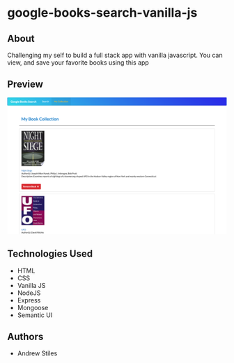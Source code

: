 # google-books-search-vanilla-js

## About

Challenging my self to build a full stack app with vanilla javascript.  You can view, and save your favorite books using this app

## Preview

![image](https://github.com/andrew129/google-books-search-vanilla-js/blob/master/screenshots/google-books.png?raw=true)

## Technologies Used

- HTML
- CSS
- Vanilla JS
- NodeJS
- Express
- Mongoose
- Semantic UI

## Authors

- Andrew Stiles
